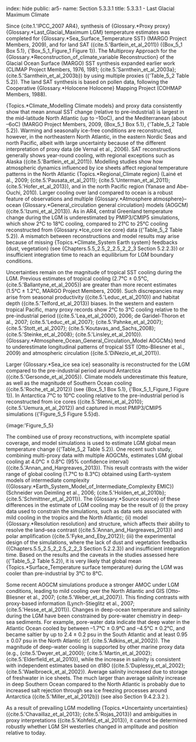 index: hide
public: ar5-
name: Section 5.3.3.1
title: 5.3.3.1 - Last Glacial Maximum Climate

Since {cite.1.'IPCC_2007 AR4}, synthesis of {Glossary.*Proxy proxy} {Glossary.*Last_Glacial_Maximum LGM} temperature estimates was completed for {Glossary.*Sea_Surface_Temperature SST} (MARGO Project Members, 2009), and for land SAT ({cite.5.'Bartlein_et_al_2011}) ({Box_5_1 Box 5.1}, {'Box_5_1_Figure_1 Figure 1}). The Multiproxy Approach for the {Glossary.*Reconstruction_of_climate_variable Reconstruction} of the Glacial Ocean Surface (MARGO) SST synthesis expanded earlier work (CLIMAP Project Members, 1976, 1981; {cite.5.'Sarnthein_et_al_2003a}; {cite.5.'Sarnthein_et_al_2003b}) by using multiple proxies ({'Table_5_2 Table 5.2}). The land SAT synthesis is based on pollen data, following the Cooperative {Glossary.*Holocene Holocene} Mapping Project (COHMAP Members, 1988).

{Topics.*Climate_Modelling Climate models} and proxy data consistently show that mean annual SST change (relative to pre-industrial) is largest in the mid-latitude North Atlantic (up to –10oC), and the Mediterranean (about –6oC) (MARGO Project Members, 2009, {Box_5_1 Box 5.1}, {'Table_5_2 Table 5.2}). Warming and seasonally ice-free conditions are reconstructed, however, in the northeastern North Atlantic, in the eastern Nordic Seas and north Pacific, albeit with large uncertainty because of the different interpretation of proxy data (de Vernal et al., 2006). SAT reconstructions generally shows year-round cooling, with regional exceptions such as Alaska ({cite.5.'Bartlein_et_al_2011}). Modelling studies show how atmospheric dynamics influenced by ice sheets affect regional temperature patterns in the North Atlantic {Topics.*Regional_Climate region} (Lainé et al., 2009; {cite.5.'Pausata_et_al_2011}; {cite.5.'Unterman_et_al_2011}; {cite.5.'Hofer_et_al_2013}), and in the north Pacific region (Yanase and Abe-Ouchi, 2010). Larger cooling over land compared to ocean is a robust feature of observations and multiple {Glossary.*Atmosphere atmosphere}–ocean {Glossary.*General_circulation general circulation} models (AOGCM) ({cite.5.'Izumi_et_al_2013}). As in AR4, central Greenland temperature change during the LGM is underestimated by PMIP3/CMIP5 simulations, which show 2°C to 18°C cooling, compared to 21°C to 25°C cooling reconstructed from {Glossary.*Ice_core ice core} data ({'Table_5_2 Table 5.2}). A mismatch between reconstructions and model results may arise because of missing {Topics.*Climate_System Earth system} feedbacks (dust, vegetation) (see {Chapters.5.5_2.5_2_2.5_2_2_3 Section 5.2.2.3}) or insufficient integration time to reach an equilibrium for LGM boundary conditions.

Uncertainties remain on the magnitude of tropical SST cooling during the LGM. Previous estimates of tropical cooling (2.7°C ± 0.5°C, {cite.5.'Ballantyne_et_al_2005}) are greater than more recent estimates (1.5°C ± 1.2°C, MARGO Project Members, 2009). Such discrepancies may arise from seasonal productivity ({cite.5.'Leduc_et_al_2010}) and habitat depth ({cite.5.'Telford_et_al_2013}) biases. In the western and eastern tropical Pacific, many proxy records show 2°C to 3°C cooling relative to the pre-industrial period ({cite.5.'Lea_et_al_2000}, 2006; de Garidel-Thoron et al., 2007; {cite.5.'Leduc_et_al_2007}; {cite.5.'Pahnke_et_al_2007}; {cite.5.'Stott_et_al_2007}; {cite.5.'Koutavas_and_Sachs_2008}; {cite.5.'Steinke_et_al_2008}; {cite.5.'Linsley_et_al_2010}). {Glossary.*Atmosphere_Ocean_General_Circulation_Model AOGCMs} tend to underestimate longitudinal patterns of tropical SST (Otto-Bliesner et al., 2009) and atmospheric circulation ({cite.5.'DiNezio_et_al_2011}).

Larger {Glossary.*Sea_ice sea ice} seasonality is reconstructed for the LGM compared to the pre-industrial period around Antarctica ({cite.5.'Gersonde_et_al_2005}). Climate models underestimate this feature, as well as the magnitude of Southern Ocean cooling ({cite.5.'Roche_et_al_2012}) (see {Box_5_1 Box 5.1}, {'Box_5_1_Figure_1 Figure 1}). In Antarctica 7°C to 10°C cooling relative to the pre-industrial period is reconstructed from ice cores ({cite.5.'Stenni_et_al_2010}; {cite.5.'Uemura_et_al_2012}) and captured in most PMIP3/CMIP5 simulations ({'Figure_5_5 Figure 5.5}d).

{image:'Figure_5_5}

The combined use of proxy reconstructions, with incomplete spatial coverage, and model simulations is used to estimate LGM global mean temperature change ({'Table_5_2 Table 5.2}). One recent such study, combining multi-proxy data with multiple AOGCMs, estimates LGM global cooling at 4.0°C ± 0.8°C (95% confidence interval) ({cite.5.'Annan_and_Hargreaves_2013}). This result contrasts with the wider range of global cooling (1.7°C to 8.3°C) obtained using Earth-system models of intermediate complexity ({Glossary.*Earth_System_Model_of_Intermediate_Complexity EMIC}) (Schneider von Deimling et al., 2006; {cite.5.'Holden_et_al_2010b}; {cite.5.'Schmittner_et_al_2011}). The {Glossary.*Source source} of these differences in the estimate of LGM cooling may be the result of (i) the proxy data used to constrain the simulations, such as data sets associated with mild cooling in the tropics and the North Atlantic; (ii) model {Glossary.*Resolution resolution} and structure, which affects their ability to resolve the land–sea contrast ({cite.5.'Annan_and_Hargreaves_2013}) and polar amplification ({cite.5.'Fyke_and_Eby_2012}); (iii) the experimental design of the simulations, where the lack of dust and vegetation feedbacks ({Chapters.5.5_2.5_2_2.5_2_2_3 Section 5.2.2.3}) and insufficient integration time. Based on the results and the caveats in the studies assessed here ({'Table_5_2 Table 5.2}), it is very likely that global mean {Topics.*Surface_Temperature surface temperature} during the LGM was cooler than pre-industrial by 3°C to 8°C.

Some recent AOGCM simulations produce a stronger AMOC under LGM conditions, leading to mild cooling over the North Atlantic and GIS (Otto-Bliesner et al., 2007; {cite.5.'Weber_et_al_2007}). This finding contrasts with proxy-based information (Lynch-Stieglitz et al., 2007; {cite.5.'Hesse_et_al_2011}). Changes in deep-ocean temperature and salinity during the LGM have been constrained by pore-water chemistry in deep-sea sediments. For example, pore-water data indicate that deep water in the Atlantic Ocean cooled by between –1.7°C ± 0.9°C and –4.5°C ± 0.2°C, and became saltier by up to 2.4 ± 0.2 psu in the South Atlantic and at least 0.95 ± 0.07 psu in the North Atlantic (cf. {cite.5.'Adkins_et_al_2002}). The magnitude of deep-water cooling is supported by other marine proxy data (e.g., {cite.5.'Dwyer_et_al_2000}; {cite.5.'Martin_et_al_2002}; {cite.5.'Elderfield_et_al_2010}), while the increase in salinity is consistent with independent estimates based on d18O ({cite.5.'Duplessy_et_al_2002}; {cite.5.'Waelbroeck_et_al_2002}). Average salinity increased due to storage of freshwater in ice sheets. The much larger than average salinity increase in deep Southern Ocean compared to the North Atlantic is probably due to increased salt rejection through sea ice freezing processes around Antarctica ({cite.5.'Miller_et_al_2012b}) (see also Section 9.4.2.3.2 ).

As a result of prevailing LGM modelling {Topics.*Uncertainty uncertainties} ({cite.5.'Chavaillaz_et_al_2013}; {cite.5.'Rojas_2013}) and ambiguities in proxy interpretations ({cite.5.'Kohfeld_et_al_2013}), it cannot be determined robustly whether LGM SH westerlies changed in amplitude and position relative to today.
